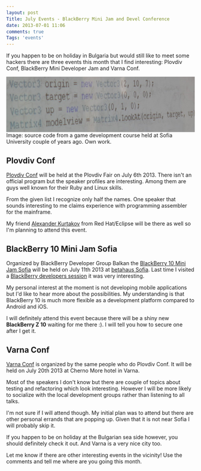 ```yaml
---
layout: post
Title: July Events - BlackBerry Mini Jam and Devel Conference
date: 2013-07-01 11:06
comments: true
Tags: 'events'
---
```


If you happen to be on holiday in Bulgaria but would still like to meet
some hackers there are three events this month that I find interesting:
Plovdiv Conf, BlackBerry Mini Developer Jam and Varna Conf.

<img src="/images/code.jpg" alt="source code" style="display:block;clear:both;"/>
Image: source code from a game development course held at Sofia University couple of years ago.
Own work.

Plovdiv Conf
------------

[Plovdiv Conf](http://plovdivconf.com/) will be held at the Plovdiv Fair
on July 6th 2013. There isn't an official program but the speaker profiles are
interesting. Among them are guys well known for their Ruby and Linux skills.

From the given list I recognize only half the names. One speaker that sounds
interesting to me claims experience with programming assembler for the mainframe.

My friend [Alexander Kurtakov](http://akurtakov.blogspot.com/) from Red Hat/Eclipse
will be there as well so I'm planning to attend this event.


BlackBerry 10 Mini Jam Sofia
----------------------------

Organized by BlackBerry Developer Group Balkan the 
[BlackBerry 10 Mini Jam Sofia](http://bb10jamsofia2013.eventbrite.com/) will be held
on July 11th 2013 at [betahaus Sofia](http://betahaus.bg). Last time I visited
a [BlackBerry developers session](/blog/2013/05/23/balkan-venture-forum-sofia-post-mortem/) it
was very interesting. 

My personal interest at the moment is not developing mobile applications but I'd like to hear
more about the possibilities. My understanding is that BlackBerry 10 is much more flexible
as a development platform compared to Android and iOS. 

I will definitely attend this event because there will be a shiny new **BlackBerry Z 10**
waiting for me there :). I will tell you how to secure one after I get it. 


Varna Conf
----------

[Varna Conf](http://varnaconf.com/) is organized by the same people who do Plovdiv Conf.
It will be held on July 20th 2013 at Cherno More hotel in Varna.

Most of the speakers I don't know but there are couple of topics about testing and refactoring
which look interesting. However I will be more likely to socialize with the local development
groups rather than listening to all talks.

I'm not sure if I will attend though. My initial plan was to attend but there are other personal
errands that are popping up. Given that it is not near Sofia I will probably skip it.

If you happen
to be on holiday at the Bulgarian sea side however, you should definitely check it out. And Varna is
a very nice city too.



Let me know if there are other interesting events in the vicinity! Use the comments and tell me where
are you going this month.

